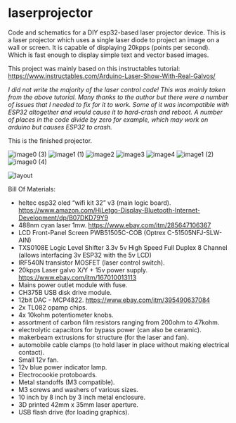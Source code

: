 # laserprojector
Code and schematics for a DIY esp32-based laser projector device.
This is a laser projector which uses a single laser diode to project an image on a wall or screen.
It is capable of displaying 20kpps (points per second). Which is fast enough to display simple text and vector based images.

This project was mainly based on this instructables tutorial: https://www.instructables.com/Arduino-Laser-Show-With-Real-Galvos/

*I did not write the majority of the laser control code! This was mainly taken from the above tutorial. Many thanks to the author but there were a number of issues that I needed to fix for it to work. Some of it was incompatible with ESP32 altogether and would cause it to hard-crash and reboot. A number of places in the code divide by zero for example, which may work on arduino but causes ESP32 to crash.*

This is the finished projector.

![image0 (3)](https://github.com/user-attachments/assets/75a1c2a8-162f-43c3-8079-810a14de79bd)
![image1 (1)](https://github.com/user-attachments/assets/90277900-7f0b-49ee-a029-df1172de9a89)
![image2](https://github.com/user-attachments/assets/6c1e1e22-c128-4746-b07f-c87f8e8039f6)
![image3](https://github.com/user-attachments/assets/62696837-5e58-449c-bbf1-c83c73d2a6d6)
![image4](https://github.com/user-attachments/assets/a88c629c-8890-41c5-acd7-4fe47d6e0a00)
![image1 (2)](https://github.com/user-attachments/assets/9880bbd1-43ed-4bda-99fe-a5beb2c02468)
![image0 (4)](https://github.com/user-attachments/assets/d5d5be0b-eb59-43e4-be1c-2f0af1f2ce84)

![layout](https://github.com/user-attachments/assets/9cdcb44a-a3f0-472f-a6d1-0f7f6371f9b8)



Bill Of Materials:
- heltec esp32 oled “wifi kit 32” v3 (main logic board).  https://www.amazon.com/HiLetgo-Display-Bluetooth-Internet-Development/dp/B07DKD79Y9
- 488nm cyan laser 1mw.  https://www.ebay.com/itm/285647106367
- LCD Front-Panel Screen PWB51505C-COB (Optrex C-51505NFJ-SLW-AIN)
- TXS0108E Logic Level Shifter 3.3v 5v High Speed Full Duplex 8 Channel (allows interfacing 3v ESP32 with the 5v LCD)
- IRF540N transistor MOSFET (laser control switch).
- 20kpps Laser galvo X/Y + 15v power supply.  https://www.ebay.com/itm/167010013113
- Mains power outlet module with fuse.
- CH375B USB disk drive module.
- 12bit DAC - MCP4822.  https://www.ebay.com/itm/395490637084
- 2x TL082 opamp chips.
- 4x 10kohm potentiometer knobs.
- assortment of carbon film resistors ranging from 200ohm to 47kohm.
- electrolytic capacitors for bypass power (can also be ceramic).
- makerbeam extrusions for structure (for the laser and fan).
- automobile cable clamps (to hold laser in place without making electrical contact).
- Small 12v fan.
- 12v blue power indicator lamp.
- Electrocookie protoboards.
- Metal standoffs (M3 compatible).
- M3 screws and washers of various sizes.
- 10 inch by 8 inch by 3 inch metal enclosure.
- 3D printed 42mm x 35mm laser aperture.
- USB flash drive (for loading graphics).
